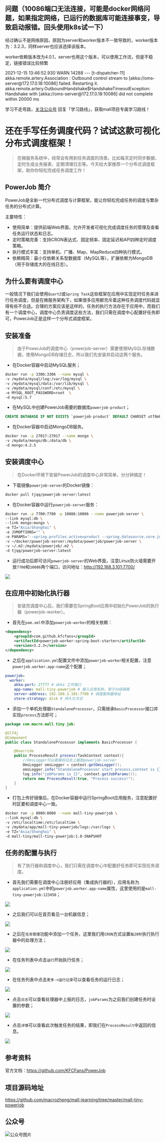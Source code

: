 ## 问题（10086端口无法连接，可能是docker网络问题，如果指定网络，已运行的数据库可能连接事变，导致启动报错。回头使用k8s试一下）

<p>经过确认不是网络原因，原因为server和worker版本不一致导致的，worker版本为：3.2.3，同样server也应该选择该版本。</p>
<p>worker依赖版本改为4.0.1，server也用这个版本，可以使用工作流，但是不稳定，链接错误比较频繁</p>
2021-12-15 13:46:52.930  WARN 14288 --- [t-dispatcher-11] akka.remote.artery.Association           : Outbound control stream to [akka://oms-server@172.17.0.18:10086] failed. Restarting it. akka.remote.artery.OutboundHandshake$HandshakeTimeoutException: Handshake with [akka://oms-server@172.17.0.18:10086] did not complete within 20000 ms




学习不走弯路，[关注公众号](#公众号) 回复「学习路线」，获取mall项目专属学习路线！

# 还在手写任务调度代码？试试这款可视化分布式调度框架！

> 在微服务系统中，经常会有用到任务调度的场景。比如每天定时同步数据、定时生成业务报表、定期清理日志等。今天给大家推荐一个分布式调度框架，助你你轻松完成任务调度工作！

## PowerJob 简介

PowerJob是全新一代分布式调度与计算框架，能让你轻松完成任务的调度与繁杂任务的分布式计算。

主要特性：

- 使用简单：提供前端Web界面，允许开发者可视化完成调度任务的管理及查看任务运行状态和日志。
- 定时策略完善：支持CRON表达式、固定频率、固定延迟和API四种定时调度策略。
- 执行模式丰富：支持单机、广播、Map、MapReduce四种执行模式。
- 依赖精简：最小仅依赖关系型数据库（MySQL等），扩展依赖为MongoDB（用于存储庞大的在线日志）。

## 为什么要有调度中心

一般情况下我们会使用`QuartZ`或`Spring Task`这些框架在应用中实现定时任务来进行任务调度，但是在微服务架构下，如果很多应用都充斥着这种任务调度代码就显得有些不合适。合理的方案应该是这样的，任务的执行方法存在于应用中，而我们有一个调度中心，调度中心负责调度这些方法，我们只需在调度中心配置好任务即可，PowerJob正是这样一个分布式调度框架。

## 安装准备

> 由于PowerJob的调度中心（powerjob-server）需要使用MySQL存储数据，使用MongoDB存储日志，所以我们先安装并启动这两个服务。

- 在Docker容器中启动MySQL服务；

```bash
docker run -p 3306:3306 --name mysql \
-v /mydata/mysql/log:/var/log/mysql \
-v /mydata/mysql/data:/var/lib/mysql \
-v /mydata/mysql/conf:/etc/mysql \
-e MYSQL_ROOT_PASSWORD=root  \
-d mysql:5.7
```

- 在MySQL中创建PowerJob需要的数据库`powerjob-product`；

```sql
CREATE DATABASE IF NOT EXISTS `powerjob-product` DEFAULT CHARSET utf8mb4
```

- 在Docker容器中启动MongoDB服务。

```bash
docker run -p 27017:27017 --name mongo \
-v /mydata/mongo/db:/data/db \
-d mongo:4.2.5
```

## 安装调度中心

> 在Docker环境下安装PowerJob的调度中心非常简单，分分钟搞定！

- 下载镜像`powerjob-server`的Docker镜像：

```bash
docker pull tjqq/powerjob-server:latest
```

- 在Docker容器中运行`powerjob-server`服务：

```bash
docker run -p 7700:7700 -p 10086:10086 --name powerjob-server \
--link mysql:db \
--link mongo:mongo \
-e TZ="Asia/Shanghai" \
-e JVMOPTIONS="" \
-e PARAMS="--spring.profiles.active=product --spring.datasource.core.jdbc-url=jdbc:mysql://db:3306/powerjob-product?useUnicode=true&characterEncoding=UTF-8 --spring.datasource.core.username=root --spring.datasource.core.password=root --spring.data.mongodb.uri=mongodb://mongo:27017/powerjob-product" \
-v ~/docker/powerjob-server:/mydata/powerjob/powerjob-server \
-v ~/.m2:/mydata/powerjob/.m2 \
-d tjqq/powerjob-server:latest
```

- 运行成功后即可访问`powerjob-server`的Web界面，注意Linux防火墙需要开放`7700`和`10086`两个端口，访问地址：http://192.168.3.101:7700/

![](../images/power_job_start_01.png)

## 在应用中初始化执行器

> 安装完调度中心后，我们需要在SpringBoot应用中初始化PowerJob的执行器（powerjob-worker）。

- 首先在`pom.xml`中添加`powerjob-worker`的相关依赖：

```xml
<dependency>
    <groupId>com.github.kfcfans</groupId>
    <artifactId>powerjob-worker-spring-boot-starter</artifactId>
    <version>3.2.3</version>
</dependency>
```

- 之后在`application.yml`配置文件中添加`powerjob-worker`相关配置，注意`powerjob.worker.app-name`这个配置；

```yaml
powerjob:
  worker:
    akka-port: 27777 # akka 工作端口
    app-name: mall-tiny-powerjob # 接入应用名称，用于分组隔离
    server-address: 192.168.3.101:7700 # 调度服务器地址
    store-strategy: disk # 持久化方式
```

- 添加一个单机处理器`StandaloneProcessor`，只需继承`BasicProcessor`接口并实现`process`方法即可；

```java
package com.macro.mall.tiny.job;

@Slf4j
@Component
public class StandaloneProcessor implements BasicProcessor {

    @Override
    public ProcessResult process(TaskContext context){
        //OmsLogger可以直接将日志上报到powerjob-server
        OmsLogger omsLogger = context.getOmsLogger();
        omsLogger.info("StandaloneProcessor start process,context is {}.", context);
        log.info("jobParams is {}", context.getJobParams());
        return new ProcessResult(true, "Process success!");
    }
}
```

- 打包上传好镜像后，在Docker容器中运行SpringBoot应用服务，注意配置好时区要和调度中心一致。

```bash
docker run -p 8080:8080 --name mall-tiny-powerjob \
--link mysql:db \
-v /etc/localtime:/etc/localtime \
-v /mydata/app/mall-tiny-powerjob/logs:/var/logs \
-e TZ="Asia/Shanghai" \
-d mall-tiny/mall-tiny-powerjob:1.0-SNAPSHOT
```

## 任务的配置与执行

> 有了执行器和调度中心，我们只需在调度中心中配置好任务即可实现任务调度。

- 首先我们需要在调度中心注册好应用（集成执行器的），应用名称为`application.yml`中的`powerjob.worker.app-name`属性，这里使用的是`mall-tiny-powerjob:123456`；

![](../images/power_job_start_02.png)

- 之后我们可以在首页看见一台机器信息；

![](../images/power_job_start_03.png)

- 之后在`任务管理`功能中添加一个任务，这里我们用`CRON`方式设置`每20秒`执行执行器中的处理方法；

![](../images/power_job_start_04.png)

- 在任务列表中点击`运行`开始执行任务；

![](../images/power_job_start_05.png)

- 在任务列表中点击`更多->运行记录`可以查看任务的运行日志；

![](../images/power_job_start_06.png)

- 点击`日志`可以查看处理器中上报的日志，`jobParams`为之前我们创建任务时设置的参数；

![](../images/power_job_start_07.png)

- 点击`详情`可以查看此次触发任务的结果，即我们在`ProcessResult`中返回的信息。

![](../images/power_job_start_08.png)

## 参考资料

官方文档：https://github.com/KFCFans/PowerJob

## 项目源码地址

https://github.com/macrozheng/mall-learning/tree/master/mall-tiny-powerjob

## 公众号

![公众号图片](http://macro-oss.oss-cn-shenzhen.aliyuncs.com/mall/banner/qrcode_for_macrozheng_258.jpg)